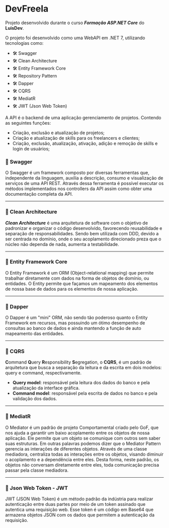 # DevFreela

Projeto desenvolvido durante o curso ***Formação ASP.NET Core*** do **LuisDev**.

O projeto foi desenvolvido como uma WebAPI em .NET 7, utilizando tecnologias como:

- 🛠️ Swagger
- 🛠️ Clean Architecture
- 🛠️ Entity Framework Core
- 🛠️ Repository Pattern
- 🛠️ Dapper 
- 🛠️ CQRS
- 🛠️ MediatR
- 🛠️ JWT (Json Web Token)

A API é o backend de uma aplicação gerenciamento de projetos. Contendo as seguintes funções:

- Criação, exclusão e atualização de projetos;
- Criação e atualização de skills para os freelancers e clientes;
- Criação, exclusão, atualização, ativação, adição e remoção de skills e login de usuários;

### 📀 Swagger

O Swagger é um framework composto por diversas ferramentas que, independente da linguagem, auxilia a descrição, consumo e visualização de serviços de uma API REST. Através dessa ferramenta é possível executar os métodos implementados nos controllers da API assim como obter uma documentação completa da API.

---
### 📀 Clean Architecture

***Clean Architecture*** é uma arquitetura de software com o objetivo de padronizar e organizar o código desenvolvido, favorecendo reusabilidade e separação de responsabilidades. Sendo bem utilizada com DDD, devido a ser centrada no domínio, onde o seu acoplamento direcionado preza que o núcleo não dependa de nada, aumenta a testabilidade.

---

### 📀 Entity Framework Core

O Entity Framework é um ORM (Object-relational mapping) que permite trabalhar diretamente com dados na forma de objetos de domínio, ou entidades. O Entity permite que façamos um mapeamento dos elementos de nossa base de dados para os elementos de nossa aplicação.

---

### 📀 Dapper

O Dapper é um "mini" ORM, não sendo tão poderoso quanto o Entity Framework em recursos, mas possuindo um ótimo desempenho de consultas ao banco de dados e ainda mantendo a função de auto mapeamento das entidades.

--- 

### 📀 CQRS

**C**ommand **Q**uery **R**esponsibility **S**egregation, o **CQRS**, é um padrão de arquitetura que busca a separação da leitura e da escrita em dois modelos: query e command, respectivamente.

- **Query model**: responsável pela leitura dos dados do banco e pela atualização da interface gráfica.
- **Command model**: responsável pela escrita de dados no banco e pela validação dos dados.

---

### 📀 MediatR

O Mediator é um padrão de projeto Comportamental criado pelo GoF, que nos ajuda a garantir um baixo acoplamento entre os objetos de nossa aplicação. Ele permite que um objeto se comunique com outros sem saber suas estruturas. Em outras palavras podemos dizer que o Mediator Pattern gerencia as interações de diferentes objetos. Através de uma classe mediadora, centraliza todas as interações entre os objetos, visando diminuir o acoplamento e a dependência entre eles. Desta forma, neste padrão, os objetos não conversam diretamente entre eles, toda comunicação precisa passar pela classe mediadora.

---

### 📀 Json Web Token - JWT

JWT (JSON Web Token) é um método padrão da indústria para realizar autenticação entre duas partes por meio de um token assinado que autentica uma requisição web. Esse token é um código em Base64 que armazena objetos JSON com os dados que permitem a autenticação da requisição.
